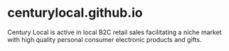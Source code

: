 # centurylocal.github.io
Century Local is active in local B2C retail sales facilitating a niche market with high quality personal consumer electronic products and gifts.
